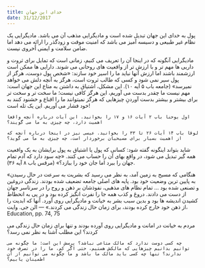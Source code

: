 ```yaml
---
title: خدای این جهان
date: 31/12/2017
---
```


پول به خدای این جهان تبدیل شده است و مادیگرایی مذهب آن می باشد. مادیگرایی یک نظام غیر طبیعی و دسیسه آمیز می باشد که امنیت موقت و زودگذر را ارائه می دهد اما ضامن سلامت و ایمنی اُخروی نیست.

مادیگرایی آنگونه که در اینجا آن را تعریف می کنیم، زمانی است که تمایل برای ثروت و داریی ها مهم تر و با ارزش تر از واقعیت های روحانی می شوند. دارایی ها ممکن است ارزشمند باشند اما ارزش آنها نباید ما را اسیر خود سازند: «شخص پول دوست، هرگز از پول سیر نمی شود و کسی که طالب ثروت است، هرگز به آنچه دلش می خواهد نمیرسد» (جامعه باب ۵ آیه ۱۰). این مشکل، اشتیاق به داشتن به متاع این جهان است: مهم نیست ما چقدر بدست می آوریم، این هرگز کافی نیست؛ ما سخت تر و سخت تر برای بیشتر و بیشتر بدست آوردنِ چیزهایی که هرگز نمیتوانند ما را اقناع و خشنود کنند به خود فشار می آوریم. این یک تله است!

`اول یوحنا باب ۲ آیات ۱۶ و ۱۷ را بخوانید. این آیات درباره آنچه واقعا اهمیت دارد، چه چیزی به ما می گویند؟`

`لوقا باب ۱۴ آیات ۲۶ تا ۳۳ را بخوانید. عیسی نیز در اینجا درباره آنچه که از اهمیت بسیار برای مسیحیان برخوردار است، چه چیزی به ما می گوید؟`

شاید بتواند اینگونه گفته شود: کسانی که پول یا اشتیاق به پول برایشان به یک واقعیت همه گیر تبدیل می شود، در واقع بهای آن را حساب می کنند. «چه سود دارد که آدم تمام جهان را ببرد اما جان خود را ببازد؟» (مرقس باب ۸ آیه ۳۶).

«هنگامی که مسیح به زمین آمد، به نظر می رسید که بشریت به سرعت در حال رسیدن به پایین ترین وضعیت خود بود. پایه های اصلی جامعه تضعیف شده بودند. زندگی دروغین و تصنعی شده بود ... تمام نظام های مذهبی، نفوذشان بر ذهن و روح را در سرتاسر جهان از دست می دادند. دروغ و کذب همه جا را نفرت انگیز کرده بود و در پی به انحطاط کشیدن اندیشه ها بود و بدین سبب بشر به خیانت و مادیگرایی روی آورد. آنها که ابدیت را از ذهن خود خارج کرده بودند، برای زمان حال زندگی می کردند.» — الن جی. وایت، Education, pp. 74, 75

مردم به خیانت در امانت و مادیگرایی روی آورده بودند و تنها برای زمان حال زندگی می کردند؟ این مطلب آشنا به نظر نمی رسد؟

`چه کسی دوست ندارد که مالک متاعی نباشد؟ پرسش این است: ما چگونه می توانیم بدانیم چیزهایی که مالکش هستیم، حتی اگر کم، ما را در تصرف خود ندارند؟ تنها چه کسی باید مالک ما باشد و ما چگونه می توانیم از آن اطمینان یابیم؟`